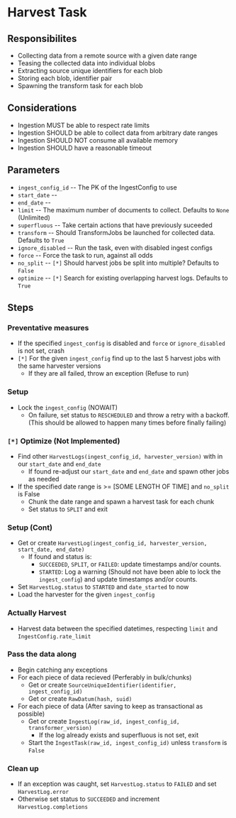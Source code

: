 # Harvest Task


## Responsibilites
* Collecting data from a remote source with a given date range
* Teasing the collected data into individual blobs
* Extracting source unique identifiers for each blob
* Storing each blob, identifier pair
* Spawning the transform task for each blob


## Considerations
* Ingestion MUST be able to respect rate limits
* Ingestion SHOULD be able to collect data from arbitrary date ranges
* Ingestion SHOULD NOT consume all available memory
* Ingestion SHOULD have a reasonable timeout


## Parameters
* `ingest_config_id` -- The PK of the IngestConfig to use
* `start_date` --
* `end_date` -- 
* `limit` -- The maximum number of documents to collect. Defaults to `None` (Unlimited)
* `superfluous` -- Take certain actions that have previously suceeded
* `transform` -- Should TransformJobs be launched for collected data. Defaults to `True`
* `ignore_disabled` -- Run the task, even with disabled ingest configs
* `force` -- Force the task to run, against all odds
* `no_split` -- `[*]` Should harvest jobs be split into multiple? Defaults to `False`
* `optimize` -- `[*]` Search for existing overlapping harvest logs. Defaults to `True`


## Steps

### Preventative measures
* If the specified `ingest_config` is disabled and `force` or `ignore_disabled` is not set, crash
* `[*]` For the given `ingest_config` find up to the last 5 harvest jobs with the same harvester versions
  * If they are all failed, throw an exception (Refuse to run)

### Setup
* Lock the `ingest_config` (NOWAIT)
  * On failure, set status to `RESCHEDULED` and throw a retry with a backoff. (This should be allowed to happen many times before finally failing)

### `[*]` Optimize (Not Implemented)
* Find other `HarvestLogs(ingest_config_id, harvester_version)` with in our `start_date`  and `end_date`
  * If found re-adjust our `start_date` and `end_date` and spawn other jobs as needed
* If the specified date range is >= [SOME LENGTH OF TIME] and `no_split` is False
  * Chunk the date range and spawn a harvest task for each chunk
  * Set status to `SPLIT` and exit

### Setup (Cont)
* Get or create `HarvestLog(ingest_config_id, harvester_version, start_date, end_date)`
  * If found and status is:
    * `SUCCEEDED`, `SPLIT`, or `FAILED`: update timestamps and/or counts.
    * `STARTED`: Log a warning (Should not have been able to lock the `ingest_config`) and update timestamps and/or counts.
* Set `HarvestLog.status` to `STARTED` and `date_started` to now
* Load the harvester for the given `ingest_config`

### Actually Harvest
* Harvest data between the specified datetimes, respecting `limit` and `IngestConfig.rate_limit`

### Pass the data along
* Begin catching any exceptions
* For each piece of data recieved (Perferably in bulk/chunks)
  * Get or create `SourceUniqueIdentifier(identifier, ingest_config_id)`
  * Get or create `RawDatum(hash, suid)`
* For each piece of data (After saving to keep as transactional as possible)
  * Get or create `IngestLog(raw_id, ingest_config_id, transformer_version)`
    * If the log already exists and superfluous is not set, exit
  * Start the `IngestTask(raw_id, ingest_config_id)` unless `transform` is `False`

### Clean up
* If an exception was caught, set `HarvestLog.status` to `FAILED` and set `HarvestLog.error`
* Otherwise set status to `SUCCEEDED` and increment `HarvestLog.completions`
